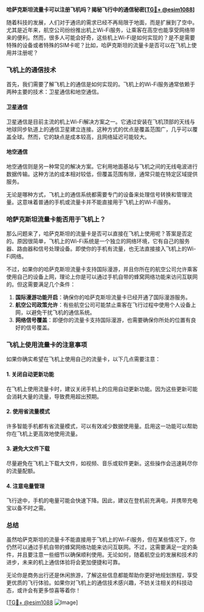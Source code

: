 **哈萨克斯坦流量卡可以注册飞机吗？揭秘飞行中的通信秘密[[TG💪+ @esim1088](https://t.me/s/esim1088)]**

随着科技的发展，人们对于通讯的需求已经不再局限于地面，而是扩展到了空中。尤其是近年来，航空公司纷纷推出机上Wi-Fi服务，让乘客在高空也能享受网络带来的便利。然而，很多人可能会好奇，这些机上Wi-Fi是如何实现的？是不是需要特殊的设备或者特殊的SIM卡呢？比如，哈萨克斯坦的流量卡是否可以在飞机上使用并注册呢？

### 飞机上的通信技术

首先，我们需要了解飞机上的通信是如何实现的。飞机上的Wi-Fi服务通常依赖于两种主要的技术：卫星通信和地空通信。

#### 卫星通信

卫星通信是目前主流的机上Wi-Fi解决方案之一。它通过安装在飞机顶部的天线与地球同步轨道上的通信卫星建立连接。这种方式的优点是覆盖范围广，几乎可以覆盖全球。然而，它的缺点是成本较高，且网络延迟可能较大。

#### 地空通信

地空通信则是另一种常见的解决方案。它利用地面基站与飞机之间的无线电波进行数据传输。这种方法的成本相对较低，但覆盖范围有限，通常只能在特定区域提供服务。

无论是哪种方式，飞机上的通信系统都需要专门的设备来处理信号转换和管理流量。这意味着普通的手机或流量卡并不能直接用于飞机上的Wi-Fi服务。

### 哈萨克斯坦流量卡能否用于飞机上？

那么问题来了，哈萨克斯坦的流量卡是否可以直接在飞机上使用呢？答案是否定的。原因很简单，飞机上的Wi-Fi系统是一个独立的网络环境，它有自己的服务器、路由器和信号处理设备。即使你的手机有流量，也无法直接接入飞机上的Wi-Fi网络。

不过，如果你的哈萨克斯坦流量卡支持国际漫游，并且你所在的航空公司允许乘客使用自己的设备上网，理论上你是可以通过手机自带的蜂窝网络功能来访问互联网的。但这需要满足几个条件：

1. **国际漫游功能开启**：确保你的哈萨克斯坦流量卡已经开通了国际漫游服务。
2. **航空公司政策允许**：有些航空公司可能禁止乘客在飞行过程中使用个人设备上网，以避免干扰飞机的通信系统。
3. **网络信号覆盖**：即便你的流量卡支持国际漫游，也需要确保你所处的位置有良好的信号覆盖。

### 飞机上使用流量卡的注意事项

如果你确实希望在飞机上使用自己的流量卡，以下几点需要注意：

#### 1. 关闭自动更新功能

在飞机上使用流量卡时，建议关闭手机上的应用自动更新功能。因为这些更新可能会消耗大量的流量，导致费用超出预期。

#### 2. 使用省流量模式

许多智能手机都有省流量模式，可以有效减少数据使用量。启用这一功能可以帮助你在飞机上更高效地使用流量。

#### 3. 避免大文件下载

尽量避免在飞机上下载大文件，如视频、音乐或软件更新。这些操作会迅速耗尽你的流量配额。

#### 4. 注意电量管理

飞行途中，手机的电量可能会快速下降。因此，建议在登机前充满电，并携带充电宝以备不时之需。

### 总结

虽然哈萨克斯坦的流量卡不能直接用于飞机上的Wi-Fi服务，但在某些情况下，你仍然可以通过手机自带的蜂窝网络功能来访问互联网。不过，这需要满足一定的条件，并且要注意一些细节以确保顺利使用。无论如何，随着航空业的发展和技术的进步，未来的机上通信体验将会更加便捷和可靠。

无论你是商务出行还是休闲旅游，了解这些信息都能帮助你更好地规划旅程，享受更优质的飞行体验。如果你对飞机上的通信技术感兴趣，不妨关注相关的科技动态，或许会有更多惊喜等着你！

[[TG💪+ @esim1088](https://t.me/s/esim1088) ![Image](https://i.postimg.cc/4NQfJmqS/Snipaste-2025-05-13-00-14-12.png)]